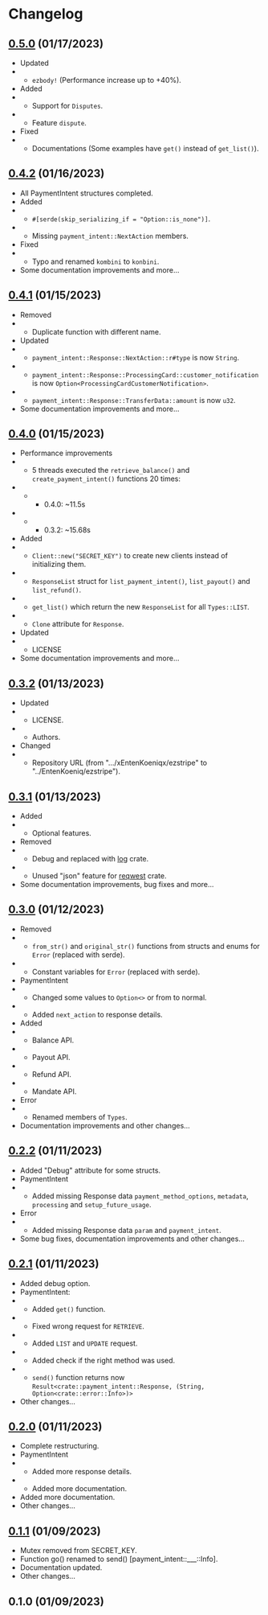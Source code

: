 # Changelog

## [0.5.0](https://github.com/EntenKoeniq/ezstripe/compare/0.4.2...0.5.0) (01/17/2023)
- Updated
- - `ezbody!` (Performance increase up to +40%).
- Added
- - Support for `Disputes`.
- - Feature `dispute`.
- Fixed
- - Documentations (Some examples have `get()` instead of `get_list()`).

## [0.4.2](https://github.com/EntenKoeniq/ezstripe/compare/0.4.1...0.4.2) (01/16/2023)
- All PaymentIntent structures completed.
- Added
- - `#[serde(skip_serializing_if = "Option::is_none")]`.
- - Missing `payment_intent::NextAction` members.
- Fixed
- - Typo and renamed `kombini` to `konbini`.
- Some documentation improvements and more...

## [0.4.1](https://github.com/EntenKoeniq/ezstripe/compare/0.4.0...0.4.1) (01/15/2023)
- Removed
- - Duplicate function with different name.
- Updated
- - `payment_intent::Response::NextAction::r#type` is now `String`.
- - `payment_intent::Response::ProcessingCard::customer_notification` is now `Option<ProcessingCardCustomerNotification>`.
- - `payment_intent::Response::TransferData::amount` is now `u32`.
- Some documentation improvements and more...

## [0.4.0](https://github.com/EntenKoeniq/ezstripe/compare/0.3.2...0.4.0) (01/15/2023)
- Performance improvements
- - 5 threads executed the `retrieve_balance()` and `create_payment_intent()` functions 20 times:
- - - 0.4.0: ~11.5s
- - - 0.3.2: ~15.68s
- Added
- - `Client::new("SECRET_KEY")` to create new clients instead of initializing them.
- - `ResponseList` struct for `list_payment_intent()`, `list_payout()` and `list_refund()`.
- - `get_list()` which return the new `ResponseList` for all `Types::LIST`.
- - `Clone` attribute for `Response`.
- Updated
- - LICENSE
- Some documentation improvements and more...

## [0.3.2](https://github.com/EntenKoeniq/ezstripe/compare/0.3.1...0.3.2) (01/13/2023)
- Updated
- - LICENSE.
- - Authors.
- Changed
- - Repository URL (from ".../xEntenKoeniqx/ezstripe" to "../EntenKoeniq/ezstripe").

## [0.3.1](https://github.com/EntenKoeniq/ezstripe/compare/0.3.0...0.3.1) (01/13/2023)
- Added
- - Optional features.
- Removed
- - Debug and replaced with [log](https://crates.io/crates/log) crate.
- - Unused "json" feature for [reqwest](https://crates.io/crates/reqwest) crate.
- Some documentation improvements, bug fixes and more...

## [0.3.0](https://github.com/EntenKoeniq/ezstripe/compare/0.2.2...0.3.0) (01/12/2023)
- Removed
- - `from_str()` and `original_str()` functions from structs and enums for `Error` (replaced with serde).
- - Constant variables for `Error` (replaced with serde).
- PaymentIntent
- - Changed some values ​​to `Option<>` or from to normal.
- - Added `next_action` to response details.
- Added
- - Balance API.
- - Payout API.
- - Refund API.
- - Mandate API.
- Error
- - Renamed members of `Types`.
- Documentation improvements and other changes...

## [0.2.2](https://github.com/EntenKoeniq/ezstripe/compare/0.2.1...0.2.2) (01/11/2023)
- Added "Debug" attribute for some structs.
- PaymentIntent
- - Added missing Response data `payment_method_options`, `metadata`, `processing` and `setup_future_usage`.
- Error
- - Added missing Response data `param` and `payment_intent`.
- Some bug fixes, documentation improvements and other changes...

## [0.2.1](https://github.com/EntenKoeniq/ezstripe/compare/0.2.0...0.2.1) (01/11/2023)
- Added debug option.
- PaymentIntent:
- - Added `get()` function.
- - Fixed wrong request for `RETRIEVE`.
- - Added `LIST` and `UPDATE` request.
- - Added check if the right method was used.
- - `send()` function returns now `Result<crate::payment_intent::Response, (String, Option<crate::error::Info>)>`
- Other changes...

## [0.2.0](https://github.com/EntenKoeniq/ezstripe/compare/0.1.1...0.2.0) (01/11/2023)
- Complete restructuring.
- PaymentIntent
- - Added more response details.
- - Added more documentation.
- Added more documentation.
- Other changes...

## [0.1.1](https://github.com/EntenKoeniq/ezstripe/compare/0.1.0...0.1.1) (01/09/2023)
- Mutex removed from SECRET_KEY.
- Function go() renamed to send() [payment_intent::___::Info].
- Documentation updated.
- Other changes...

## 0.1.0 (01/09/2023)
